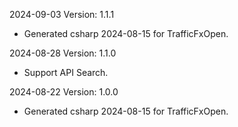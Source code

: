 2024-09-03 Version: 1.1.1
- Generated csharp 2024-08-15 for TrafficFxOpen.

2024-08-28 Version: 1.1.0
- Support API Search.


2024-08-22 Version: 1.0.0
- Generated csharp 2024-08-15 for TrafficFxOpen.

